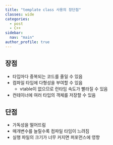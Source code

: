 ```yaml
---
title: "template class 사용의 장단점"
classes: wide
categories: 
  - post
  - C++
sidebar:
  nav: "main"
author_profile: true
---
```


## 장점
* 타입마다 중복되는 코드를 줄일 수 있음
* 컴파일 타임에 다형성을 부여할 수 있음 
  * vtable이 없으므로 런타임 속도가 빨라질 수 있음
* 컨테이너에 여러 타입의 객체를 저장할 수 있음

## 단점
* 가독성을 떨어뜨림
* 매개변수를 늘릴수록 컴파일 타임이 느려짐
* 실행 파일의 크기가 너무 커지면 퍼포먼스에 영향
